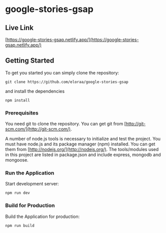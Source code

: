 # google-stories-gsap
## Live Link
[https://google-stories-gsap.netlify.app/](https://google-stories-gsap.netlify.app/)

## Getting Started
To get you started you can simply clone the repository:

```
git clone https://github.com/eloraa/google-stories-gsap
```
and install the dependencies
```
npm install
```

### Prerequisites
You need git to clone the repository. You can get git from
[http://git-scm.com/](http://git-scm.com/).

A number of node.js tools is necessary to initialize and test the project. You must have node.js and its package manager (npm) installed. You can get them from  [http://nodejs.org/](http://nodejs.org/). The tools/modules used in this project are listed in package.json and include express, mongodb and mongoose.

### Run the Application

Start development server:

    npm run dev   

### Build for Production

Build the Application for production:

    npm run build   
